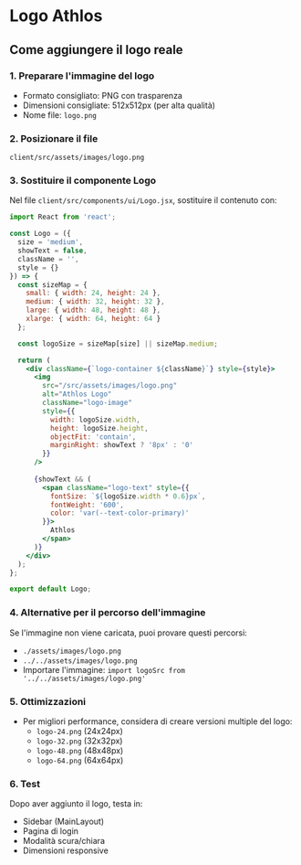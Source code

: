 # Logo Athlos

## Come aggiungere il logo reale

### 1. Preparare l'immagine del logo
- Formato consigliato: PNG con trasparenza
- Dimensioni consigliate: 512x512px (per alta qualità)
- Nome file: `logo.png`

### 2. Posizionare il file
```
client/src/assets/images/logo.png
```

### 3. Sostituire il componente Logo
Nel file `client/src/components/ui/Logo.jsx`, sostituire il contenuto con:

```jsx
import React from 'react';

const Logo = ({ 
  size = 'medium', 
  showText = false, 
  className = '',
  style = {} 
}) => {
  const sizeMap = {
    small: { width: 24, height: 24 },
    medium: { width: 32, height: 32 },
    large: { width: 48, height: 48 },
    xlarge: { width: 64, height: 64 }
  };

  const logoSize = sizeMap[size] || sizeMap.medium;

  return (
    <div className={`logo-container ${className}`} style={style}>
      <img 
        src="/src/assets/images/logo.png"
        alt="Athlos Logo"
        className="logo-image"
        style={{
          width: logoSize.width,
          height: logoSize.height,
          objectFit: 'contain',
          marginRight: showText ? '8px' : '0'
        }}
      />
      
      {showText && (
        <span className="logo-text" style={{ 
          fontSize: `${logoSize.width * 0.6}px`,
          fontWeight: '600',
          color: 'var(--text-color-primary)'
        }}>
          Athlos
        </span>
      )}
    </div>
  );
};

export default Logo;
```

### 4. Alternative per il percorso dell'immagine
Se l'immagine non viene caricata, puoi provare questi percorsi:
- `./assets/images/logo.png`
- `../../assets/images/logo.png`
- Importare l'immagine: `import logoSrc from '../../assets/images/logo.png'`

### 5. Ottimizzazioni
- Per migliori performance, considera di creare versioni multiple del logo:
  - `logo-24.png` (24x24px)
  - `logo-32.png` (32x32px)
  - `logo-48.png` (48x48px)
  - `logo-64.png` (64x64px)

### 6. Test
Dopo aver aggiunto il logo, testa in:
- Sidebar (MainLayout)
- Pagina di login
- Modalità scura/chiara
- Dimensioni responsive
